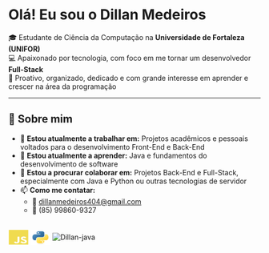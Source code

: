 #  Olá! Eu sou o Dillan Medeiros

🎓 Estudante de Ciência da Computação na **Universidade de Fortaleza (UNIFOR)**  
💻 Apaixonado por tecnologia, com foco em me tornar um desenvolvedor **Full-Stack**  
🚀 Proativo, organizado, dedicado e com grande interesse em aprender e crescer na área da programação

---

## 🧠 Sobre mim

- 🔨 **Estou atualmente a trabalhar em:** Projetos acadêmicos e pessoais voltados para o desenvolvimento Front-End e Back-End  
- 🌱 **Estou atualmente a aprender:** Java e fundamentos do desenvolvimento de software  
- 👯 **Estou a procurar colaborar em:** Projetos Back-End e Full-Stack, especialmente com Java e Python ou outras tecnologias de servidor  
- 📫 **Como me contatar:**  
  - 📧 dillanmedeiros404@gmail.com  
  - 📱 (85) 99860-9327
 
<div style="display: inline_block;"><br>
<img align="center" alt="Dillan-Js" height="30" width="40" src="https://raw.githubusercontent.com/devicons/devicon/master/icons/javascript/javascript-plain.svg">
<img align="center" alt="Dillan-Python" height="30" width="40" src="https://raw.githubusercontent.com/devicons/devicon/master/icons/python/python-original.svg">
<img align="center" alt ="Dillan-java" height="30" width="40" src="https://cdn.jsdelivr.net/gh/devicons/devicon@latest/icons/java/java-original.svg" />
</div>

           
          
 




